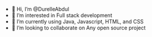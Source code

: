- 👋 Hi, I’m @DurelleAbdul
- 👀 I’m interested in Full stack development
- 🌱 I’m currently using Java, Javascript, HTML, and CSS
- 💞️ I’m looking to collaborate on Any open source project

<!---
DurelleAbdul/DurelleAbdul is a ✨ special ✨ repository because its `README.md` (this file) appears on your GitHub profile.
You can click the Preview link to take a look at your changes.
--->
